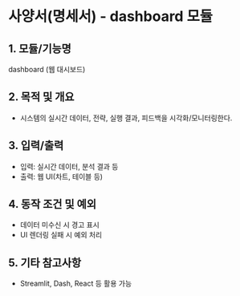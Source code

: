 # 사양서(명세서) - dashboard 모듈

## 1. 모듈/기능명
dashboard (웹 대시보드)

## 2. 목적 및 개요
- 시스템의 실시간 데이터, 전략, 실행 결과, 피드백을 시각화/모니터링한다.

## 3. 입력/출력
- 입력: 실시간 데이터, 분석 결과 등
- 출력: 웹 UI(차트, 테이블 등)

## 4. 동작 조건 및 예외
- 데이터 미수신 시 경고 표시
- UI 렌더링 실패 시 예외 처리

## 5. 기타 참고사항
- Streamlit, Dash, React 등 활용 가능 